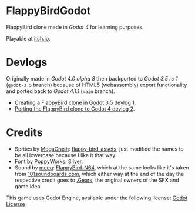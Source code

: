 # FlappyBirdGodot

FlappyBird clone made in *Godot 4* for learning purposes.

Playable at [itch.io](https://lorentzeus.itch.io/flappybirdgodot).

# Devlogs

Originally made in *Godot 4.0 alpha 8* then backported to *Godot 3.5 rc 1* (`godot-3.5` branch) because of HTML5 (webassembly) export functionality and ported back to *Godot 4.1.1* (`main` branch).

- [Creating a FlappyBird clone in Godot 3.5 devlog 1](https://blog.luevano.xyz/g/flappybird_godot_devlog_1.html).
- [Porting the FlappyBird clone to Godot 4 devlog 2](https://blog.luevano.xyz/g/flappybird_godot_devlog_2.html).

# Credits

- Sprites by [MegaCrash](https://megacrash.itch.io/): [flappy-bird-assets](https://megacrash.itch.io/flappy-bird-assets); just modified the names to be all lowercase because I like it that way.
- Font by [PoppyWorks](https://poppyworks.itch.io/): [Silver](https://poppyworks.itch.io/silver).
- Sound by [meeq](https://github.com/meeq): [FlappyBird-N64](https://github.com/meeq/FlappyBird-N64), which at the same looks like it's taken from [101soundboards.com](https://www.101soundboards.com/boards/10178-flappy-bird-sounds), which either way at the end of the day the respective credit goes to [.Gears](https://dotgears.com/), the original owners of the SFX and game idea.

This game uses Godot Engine, available under the following license: [Godot License](https://godotengine.org/license)
